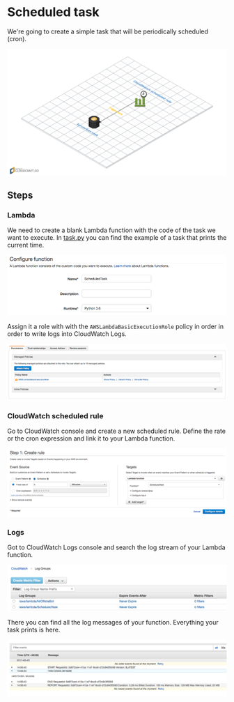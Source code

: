 # Scheduled task

We're going to create a simple task that will be periodically scheduled (cron).

![](images/diagram.png)

## Steps

### Lambda

We need to create a blank Lambda function with the code of the task we want to execute. In [task.py](task.py) you can find the example of a task that prints the current time.

![](images/function.png)

Assign it a role with with the `AWSLambdaBasicExecutionRole` policy in order in order to write logs into CloudWatch Logs.

![](images/role.png)

### CloudWatch scheduled rule

Go to CloudWatch console and create a new scheduled rule. Define the rate or the cron expression and link it to your Lambda function.

![](images/rule.png)

### Logs

Got to CloudWatch Logs console and search the log stream of your Lambda function.

![](images/logs.png)

There you can find all the log messages of your function. Everything your task prints is here.

![](images/result.png)
